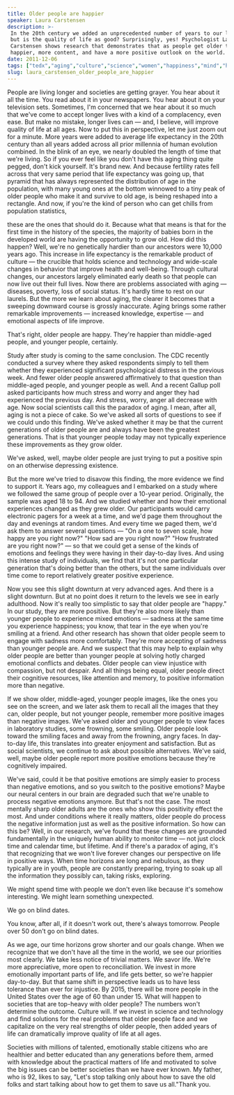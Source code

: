 ```yaml
---
title: Older people are happier
speaker: Laura Carstensen
description: >-
 In the 20th century we added an unprecedented number of years to our lifespans,
 but is the quality of life as good? Surprisingly, yes! Psychologist Laura
 Carstensen shows research that demonstrates that as people get older they become
 happier, more content, and have a more positive outlook on the world.
date: 2011-12-06
tags: ["tedx","aging","culture","science","women","happiness","mind","health","humanity","life","personal-growth","mental-health","psychology","population","emotions"]
slug: laura_carstensen_older_people_are_happier
---
```


People are living longer and societies are getting grayer. You hear about it all the time.
You read about it in your newspapers. You hear about it on your television sets.
Sometimes, I'm concerned that we hear about it so much that we've come to accept longer
lives with a kind of a complacency, even ease. But make no mistake, longer lives can —
and, I believe, will improve quality of life at all ages. Now to put this in perspective,
let me just zoom out for a minute. More years were added to average life expectancy in the
20th century than all years added across all prior millennia of human evolution combined.
In the blink of an eye, we nearly doubled the length of time that we're living. So if you
ever feel like you don't have this aging thing quite pegged, don't kick yourself. It's
brand new. And because fertility rates fell across that very same period that life
expectancy was going up, that pyramid that has always represented the distribution of age
in the population, with many young ones at the bottom winnowed to a tiny peak of older
people who make it and survive to old age, is being reshaped into a rectangle. And now, if
you're the kind of person who can get chills from population statistics,

these are the ones that should do it. Because what that means is that for the first time
in the history of the species, the majority of babies born in the developed world are
having the opportunity to grow old. How did this happen? Well, we're no genetically hardier
than our ancestors were 10,000 years ago. This increase in life expectancy is the
remarkable product of culture — the crucible that holds science and technology and
wide-scale changes in behavior that improve health and well-being. Through cultural
changes, our ancestors largely eliminated early death so that people can now live out
their full lives. Now there are problems associated with aging — diseases, poverty, loss of
social status. It's hardly time to rest on our laurels. But the more we learn about aging,
the clearer it becomes that a sweeping downward course is grossly inaccurate. Aging brings
some rather remarkable improvements — increased knowledge, expertise — and emotional
aspects of life improve.

That's right, older people are happy. They're happier than middle-aged people, and younger
people, certainly.

Study after study is coming to the same conclusion. The CDC recently conducted a survey
where they asked respondents simply to tell them whether they experienced significant
psychological distress in the previous week. And fewer older people answered affirmatively
to that question than middle-aged people, and younger people as well. And a recent Gallup
poll asked participants how much stress and worry and anger they had experienced the
previous day. And stress, worry, anger all decrease with age. Now social scientists call
this the paradox of aging. I mean, after all, aging is not a piece of cake. So we've asked
all sorts of questions to see if we could undo this finding. We've asked whether it may be
that the current generations of older people are and always have been the greatest
generations. That is that younger people today may not typically experience these
improvements as they grow older.

We've asked, well, maybe older people are just trying to put a positive spin on an
otherwise depressing existence.

But the more we've tried to disavow this finding, the more evidence we find to support
it. Years ago, my colleagues and I embarked on a study where we followed the same group of
people over a 10-year period. Originally, the sample was aged 18 to 94. And we studied
whether and how their emotional experiences changed as they grew older. Our participants
would carry electronic pagers for a week at a time, and we'd page them throughout the day
and evenings at random times. And every time we paged them, we'd ask them to answer
several questions — "On a one to seven scale, how happy are you right now?" "How sad are
you right now?" "How frustrated are you right now?" — so that we could get a sense of the
kinds of emotions and feelings they were having in their day-to-day lives. And using this
intense study of individuals, we find that it's not one particular generation that's doing
better than the others, but the same individuals over time come to report relatively
greater positive experience.

Now you see this slight downturn at very advanced ages. And there is a slight downturn.
But at no point does it return to the levels we see in early adulthood. Now it's really too
simplistic to say that older people are "happy." In our study, they are more positive. But
they're also more likely than younger people to experience mixed emotions — sadness at the
same time you experience happiness; you know, that tear in the eye when you're smiling at
a friend. And other research has shown that older people seem to engage with sadness more
comfortably. They're more accepting of sadness than younger people are. And we suspect
that this may help to explain why older people are better than younger people at solving
hotly charged emotional conflicts and debates. Older people can view injustice with
compassion, but not despair. And all things being equal, older people direct their
cognitive resources, like attention and memory, to positive information more than
negative.

If we show older, middle-aged, younger people images, like the ones you see on the screen,
and we later ask them to recall all the images that they can, older people, but not
younger people, remember more positive images than negative images. We've asked older and
younger people to view faces in laboratory studies, some frowning, some smiling. Older
people look toward the smiling faces and away from the frowning, angry faces. In
day-to-day life, this translates into greater enjoyment and satisfaction. But as social
scientists, we continue to ask about possible alternatives. We've said, well, maybe older
people report more positive emotions because they're cognitively impaired.

We've said, could it be that positive emotions are simply easier to process than negative
emotions, and so you switch to the positive emotions? Maybe our neural centers in our
brain are degraded such that we're unable to process negative emotions anymore. But that's
not the case. The most mentally sharp older adults are the ones who show this positivity
effect the most. And under conditions where it really matters, older people do process the
negative information just as well as the positive information. So how can this be? Well, in
our research, we've found that these changes are grounded fundamentally in the uniquely
human ability to monitor time — not just clock time and calendar time, but lifetime. And
if there's a paradox of aging, it's that recognizing that we won't live forever changes
our perspective on life in positive ways. When time horizons are long and nebulous, as
they typically are in youth, people are constantly preparing, trying to soak up all the
information they possibly can, taking risks, exploring.

We might spend time with people we don't even like because it's somehow interesting. We
might learn something unexpected.

We go on blind dates.

You know, after all, if it doesn't work out, there's always tomorrow. People over 50 don't
go on blind dates.

As we age, our time horizons grow shorter and our goals change. When we recognize that we
don't have all the time in the world, we see our priorities most clearly. We take less
notice of trivial matters. We savor life. We're more appreciative, more open to
reconciliation. We invest in more emotionally important parts of life, and life gets
better, so we're happier day-to-day. But that same shift in perspective leads us to have
less tolerance than ever for injustice. By 2015, there will be more people in the United
States over the age of 60 than under 15. What will happen to societies that are top-heavy
with older people? The numbers won't determine the outcome. Culture will. If we invest in
science and technology and find solutions for the real problems that older people face and
we capitalize on the very real strengths of older people, then added years of life can
dramatically improve quality of life at all ages.

Societies with millions of talented, emotionally stable citizens who are healthier and
better educated than any generations before them, armed with knowledge about the practical
matters of life and motivated to solve the big issues can be better societies than we have
ever known. My father, who is 92, likes to say, "Let's stop talking only about how to save
the old folks and start talking about how to get them to save us all."Thank
you.

<!--
ad_duration=3.33
event="TEDxWomen 2011"
external_start_time=0
has_talk_citation=0
intro_duration=11.82
is_subtitle_required="False"
is_talk_featured="True"
language="en"
language_swap="False"
native_language="en"
number_of_related_talks=6
number_of_speakers=1
number_of_subtitled_videos=31
number_of_tags=15
number_of_talk_download_languages=32
number_of_talk_more_resources=1
number_of_talk_recommendations=0
number_of_talks_take_actions=0
post_ad_duration=0.83
published_timestamp="2012-04-19 15:25:42"
recording_date="2011-12-06"
speaker_description="Psychologist"
speaker_is_published=1
speaker_name="Laura Carstensen"
talk_name="Older people are happier"
talks_tags=["tedx","aging","culture","science","women","happiness","mind","health","humanity","life","personal-growth","mental-health","psychology","population","emotions"]
talks_take_action=[]
url_audio="https://download.ted.com/talks/LauraCarstensen_2011X.mp3?apikey=acme-roadrunner"
url_photo_speaker="https://pe.tedcdn.com/images/ted/0046ec14aefdf67a8ff3f7a35dae0d0a55c7db58_254x191.jpg"
url_photo_talk="https://pe.tedcdn.com/images/ted/d916007f318189ae6075f5e34ad3df0cf628ddcd_800x600.jpg"
url_webpage="https://www.ted.com/talks/laura_carstensen_older_people_are_happier"
video_type_name="TED Stage Talk"
-->